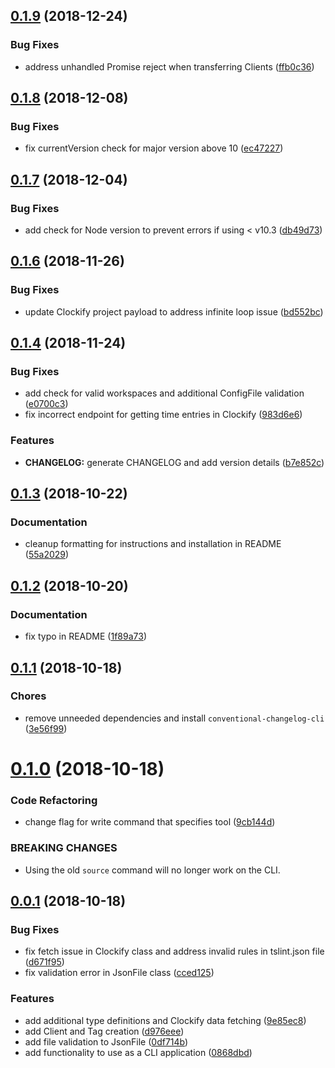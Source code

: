 <a name="0.1.9"></a>
## [0.1.9](https://github.com/mikerourke/toggl-to-clockify/compare/0.1.8...0.1.9) (2018-12-24)


### Bug Fixes

* address unhandled Promise reject when transferring Clients ([ffb0c36](https://github.com/mikerourke/toggl-to-clockify/commit/ffb0c36))



<a name="0.1.8"></a>
## [0.1.8](https://github.com/mikerourke/toggl-to-clockify/compare/0.1.7...0.1.8) (2018-12-08)

### Bug Fixes

* fix currentVersion check for major version above 10 ([ec47227](https://github.com/mikerourke/toggl-to-clockify/commit/ec47227))


<a name="0.1.7"></a>
## [0.1.7](https://github.com/mikerourke/toggl-to-clockify/compare/0.1.6...0.1.7) (2018-12-04)


### Bug Fixes

* add check for Node version to prevent errors if using < v10.3 ([db49d73](https://github.com/mikerourke/toggl-to-clockify/commit/db49d73))



<a name="0.1.6"></a>
## [0.1.6](https://github.com/mikerourke/toggl-to-clockify/compare/0.1.5...0.1.6) (2018-11-26)


### Bug Fixes

* update Clockify project payload to address infinite loop issue ([bd552bc](https://github.com/mikerourke/toggl-to-clockify/commit/bd552bc))



<a name="0.1.4"></a>
## [0.1.4](https://github.com/mikerourke/toggl-to-clockify/compare/0.1.3...0.1.4) (2018-11-24)


### Bug Fixes

* add check for valid workspaces and additional ConfigFile validation ([e0700c3](https://github.com/mikerourke/toggl-to-clockify/commit/e0700c3))
* fix incorrect endpoint for getting time entries in Clockify ([983d6e6](https://github.com/mikerourke/toggl-to-clockify/commit/983d6e6))


### Features

* **CHANGELOG:** generate CHANGELOG and add version details ([b7e852c](https://github.com/mikerourke/toggl-to-clockify/commit/b7e852c))



<a name="0.1.3"></a>
## [0.1.3](https://github.com/mikerourke/toggl-to-clockify/compare/0.1.2...0.1.3) (2018-10-22)

### Documentation

* cleanup formatting for instructions and installation in README ([55a2029](https://github.com/mikerourke/toggl-to-clockify/commit/55a2029))



<a name="0.1.2"></a>
## [0.1.2](https://github.com/mikerourke/toggl-to-clockify/compare/0.1.1...0.1.2) (2018-10-20)

### Documentation

* fix typo in README ([1f89a73](https://github.com/mikerourke/toggl-to-clockify/commit/1f89a73))



<a name="0.1.1"></a>
## [0.1.1](https://github.com/mikerourke/toggl-to-clockify/compare/0.1.0...0.1.1) (2018-10-18)

### Chores

* remove unneeded dependencies and install `conventional-changelog-cli` ([3e56f99](https://github.com/mikerourke/toggl-to-clockify/commit/3e56f99))



<a name="0.1.0"></a>
# [0.1.0](https://github.com/mikerourke/toggl-to-clockify/compare/0.0.1...0.1.0) (2018-10-18)


### Code Refactoring

* change flag for write command that specifies tool ([9cb144d](https://github.com/mikerourke/toggl-to-clockify/commit/9cb144d))


### BREAKING CHANGES

* Using the old `source` command will no longer work on the CLI.



<a name="0.0.1"></a>
## [0.0.1](https://github.com/mikerourke/toggl-to-clockify/compare/d671f95...0.0.1) (2018-10-18)

### Bug Fixes

* fix fetch issue in Clockify class and address invalid rules in tslint.json file ([d671f95](https://github.com/mikerourke/toggl-to-clockify/commit/d671f95))
* fix validation error in JsonFile class ([cced125](https://github.com/mikerourke/toggl-to-clockify/commit/cced125))


### Features

* add additional type definitions and Clockify data fetching ([9e85ec8](https://github.com/mikerourke/toggl-to-clockify/commit/9e85ec8))
* add Client and Tag creation ([d976eee](https://github.com/mikerourke/toggl-to-clockify/commit/d976eee))
* add file validation to JsonFile ([0df714b](https://github.com/mikerourke/toggl-to-clockify/commit/0df714b))
* add functionality to use as a CLI application ([0868dbd](https://github.com/mikerourke/toggl-to-clockify/commit/0868dbd))



